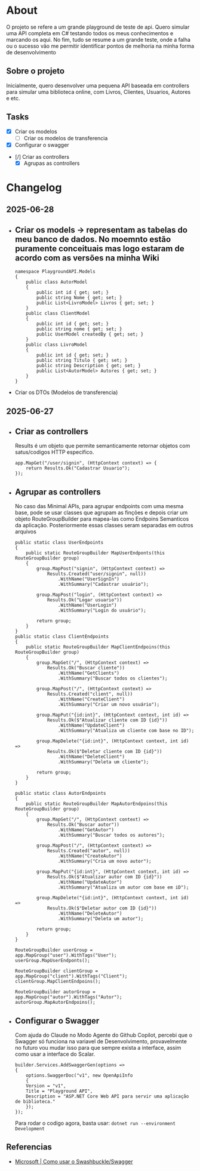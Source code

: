 # About
O projeto se refere a um grande playground de teste de api. Quero simular uma API completa em C# testando todos os meus conhecimentos e marcando os aqui. No fim, tudo se resume a um grande teste, onde a falha ou o sucesso vão me permitir identificar pontos de melhoria na minha forma de desenvolvimento

## Sobre o projeto
Inicialmente, quero desenvolver uma pequena API baseada em controllers para simular uma biblioteca online, com Livros, Clientes, Usuarios, Autores e etc.

## Tasks
- [x] Criar os modelos 
    - [ ] Criar os modelos de transferencia
- [x] Configurar o swagger
- [/] Criar as controllers
    - [x] Agrupas as controllers

# Changelog
## 2025-06-28
- Criar os models -> representam as tabelas do meu banco de dados. No moemnto estão puramente conceituais mas logo estaram de acordo com as versões na minha Wiki
    ---
    ```Csharp
    namespace PlaygroundAPI.Models
    {
        public class AutorModel
        {
            public int id { get; set; }
            public string Nome { get; set; }
            public List<LivroModel> Livros { get; set; }
        }
        public class ClientModel
        {
            public int id { get; set; }
            public string nome { get; set; }
            public UserModel createdBy { get; set; }
        }
        public class LivroModel
        {
            public int id { get; set; }
            public string Titulo { get; set; }
            public string Description { get; set; }
            public List<AutorModel> Autores { get; set; }
        }
    }
    ```
- Criar os DTOs (Modelos de transferencia)
## 2025-06-27
- Criar as controllers
    ---
    Results é um objeto que permite semanticamente retornar objetos com satus/codigos HTTP especifico.
    
    ```CSharp
    app.MapGet("/user/signin", (HttpContext context) => {
        return Results.Ok("Cadastrar Usuario");
    });
    ```

- Agrupar as controllers
    --- 
    No caso das Minimal APIs, para agrupar endpoints com uma mesma base, pode se usar classes que agrupam as finções e depois criar um objeto RouteGroupBuilder para mapea-las como Endpoins Semanticos da aplicação. Posteriormente essas classes seram separadas em outros arquivos

    ```CSharp
    public static class UserEndpoints
    {
        public static RouteGroupBuilder MapUserEndponts(this RouteGroupBuilder group)
        {
            group.MapPost("signin", (HttpContext context) =>
                Results.Created("user/signin", null))
                    .WithName("UserSignIn")
                    .WithSummary("Cadastrar usuário");

            group.MapPost("login", (HttpContext context) =>
                Results.Ok("Logar usuario"))
                    .WithName("UserLogin")
                    .WithSummary("Login do usuário");

            return group;
        }
    }
    public static class ClientEndpoints
    {
        public static RouteGroupBuilder MapClientEndpoins(this RouteGroupBuilder group)
        {
            group.MapGet("/", (HttpContext context) =>
                Results.Ok("Buscar cliente"))
                    .WithName("GetClients")
                    .WithSummary("Buscar todos os clientes");

            group.MapPost("/", (HttpContext context) =>
                Results.Created("client", null))
                    .WithName("CreateClient")
                    .WithSummary("Criar um novo usuário");

            group.MapPut("{id:int}", (HttpContext context, int id) =>
                Results.Ok($"Atualizar cliente com ID {id}"))
                    .WithName("UpdateClient")
                    .WithSummary("Atualiza um cliente com base no ID");

            group.MapDelete("{id:int}", (HttpContext context, int id) =>
                Results.Ok($"Deletar cliente com ID {id}"))
                    .WithName("DeleteClient")
                    .WithSummary("Deleta um cliente");

            return group;
        }
    }

    public static class AutorEndpoints
    {
        public static RouteGroupBuilder MapAutorEndpoins(this RouteGroupBuilder group)
        {
            group.MapGet("/", (HttpContext context) =>
                Results.Ok("Buscar autor"))
                    .WithName("GetAutor")
                    .WithSummary("Buscar todos os autores");

            group.MapPost("/", (HttpContext context) =>
                Results.Created("autor", null))
                    .WithName("CreateAutor")
                    .WithSummary("Cria um novo autor");

            group.MapPut("{id:int}", (HttpContext context, int id) =>
                Results.Ok($"Atualizar autor com ID {id}"))
                    .WithName("UpdateAutor")
                    .WithSummary("Atualiza um autor com base em iD");

            group.MapDelete("{id:int}", (HttpContext context, int id) =>
                Results.Ok($"Deletar autor com ID {id}"))
                    .WithName("DeleteAutor")
                    .WithSummary("Deleta um autor");

            return group;
        }
    }

    RouteGroupBuilder userGroup = app.MapGroup("user").WithTags("User");
    userGroup.MapUserEndponts();

    RouteGroupBuilder clientGroup = app.MapGroup("client").WithTags("Client");
    clientGroup.MapClientEndpoins();

    RouteGroupBuilder autorGroup = app.MapGroup("autor").WithTags("Autor");
    autorGroup.MapAutorEndpoins();
    ```
- Configurar o Swagger
    ---
    Com ajuda do Claude no Modo Agente do Github Copilot, percebi que o Swagger só funciona na variavel de Desenvolvimento, provavelmente no futuro vou mudar isso para que sempre exista a interface, assim como usar a interface do Scalar.

    ```CSharp
    builder.Services.AddSwaggerGen(options =>
    {
        options.SwaggerDoc("v1", new OpenApiInfo
        {
        Version = "v1",
        Title = "Playground API",
        Description = "ASP.NET Core Web API para servir uma aplicação de biblioteca."
        });
    });

    ```

    Para rodar o codigo agora, basta usar:
    ``dotnet run --environment Development``
## Referencias
- [Microsoft | Como usar o Swashbuckle/Swagger](https://learn.microsoft.com/en-us/aspnet/core/tutorials/getting-started-with-swashbuckle?view=aspnetcore-8.0&tabs=visual-studio)